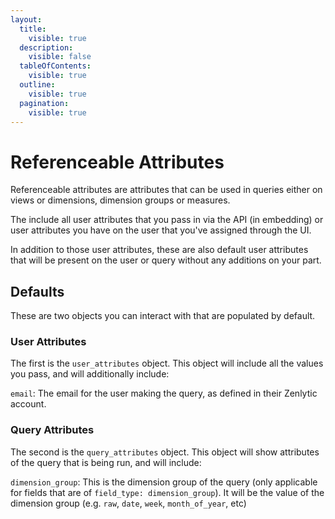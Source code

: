 ```yaml
---
layout:
  title:
    visible: true
  description:
    visible: false
  tableOfContents:
    visible: true
  outline:
    visible: true
  pagination:
    visible: true
---
```


# Referenceable Attributes

Referenceable attributes are attributes that can be used in queries either on views or dimensions, dimension groups or measures.

The include all user attributes that you pass in via the API (in embedding) or user attributes you have on the user that you've assigned through the UI.

In addition to those user attributes, these are also default user attributes that will be present on the user or query without any additions on your part.

## Defaults

These are two objects you can interact with that are populated by default.

### User Attributes

The first is the `user_attributes` object. This object will include all the values you pass, and will additionally include:

`email`: The email for the user making the query, as defined in their Zenlytic account.

### Query Attributes

The second is the `query_attributes` object. This object will show attributes of the query that is being run, and will include:

`dimension_group`: This is the dimension group of the query (only applicable for fields that are of `field_type: dimension_group`). It will be the value of the dimension group (e.g. `raw`, `date`, `week`, `month_of_year`, etc)
